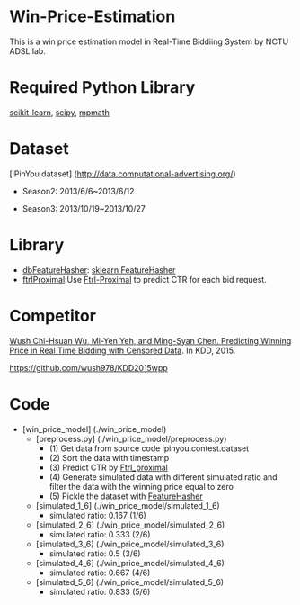 # Win-Price-Estimation
This is a win price estimation model in Real-Time Biddiing System by NCTU ADSL lab.

# Required Python Library
  [scikit-learn](http://scikit-learn.org/stable/), [scipy](https://www.scipy.org/), [mpmath](http://mpmath.org/)

# Dataset

[iPinYou dataset] (http://data.computational-advertising.org/)

  * Season2: 2013/6/6~2013/6/12

  * Season3: 2013/10/19~2013/10/27

# Library
   * [dbFeatureHasher](./dbFeatureHasher): [sklearn FeatureHasher](http://scikit-learn.org/stable/modules/generated/sklearn.feature_extraction.FeatureHasher.html)
   * [ftrlProximal](./ftrlProximal):Use [Ftrl-Proximal](https://www.eecs.tufts.edu/~dsculley/papers/ad-click-prediction.pdf) to predict CTR for each bid request. 


# Competitor
  [Wush Chi-Hsuan Wu, Mi-Yen Yeh, and Ming-Syan Chen. Predicting Winning Price in Real Time Bidding with Censored Data](http://www0.cs.ucl.ac.uk/staff/w.zhang/rtb-papers/win-price-pred.pdf). In KDD, 2015.
  
  https://github.com/wush978/KDD2015wpp
  
# Code
  * [win_price_model] (./win_price_model)
    * [preprocess.py] (./win_price_model/preprocess.py)
        * (1) Get data from source code ipinyou.contest.dataset
        * (2) Sort the data with timestamp
        * (3) Predict CTR by [Ftrl_proximal](./ftrlProximal)
        * (4) Generate simulated data with different simulated ratio and filter the data with the winning price equal to zero
        * (5) Pickle the dataset with [FeatureHasher](./dbFeatureHasher)
    * [simulated_1_6] (./win_price_model/simulated_1_6)
      * simulated ratio: 0.167 (1/6)
    * [simulated_2_6] (./win_price_model/simulated_2_6)
      * simulated ratio: 0.333 (2/6)
    * [simulated_3_6] (./win_price_model/simulated_3_6)
      * simulated ratio: 0.5   (3/6)
    * [simulated_4_6] (./win_price_model/simulated_4_6)
      * simulated ratio: 0.667 (4/6)
    * [simulated_5_6] (./win_price_model/simulated_5_6)
      * simulated ratio: 0.833 (5/6)
